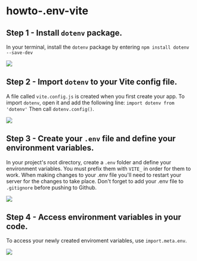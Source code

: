 # howto-.env-vite

## Step 1 - Install ```dotenv``` package.

In your terminal, install the ```dotenv``` package by entering ```npm install dotenv --save-dev```

<img src='https://github.com/vinceoct/howto-.env-vite/blob/main/assets/install.png'>

## Step 2 - Import ```dotenv``` to your Vite config file.

A file called ```vite.config.js``` is created when you first create your app. To import ```dotenv```, open it and add the following line:
```import dotenv from 'dotenv'```
Then call ```dotenv.config()```.

<img src='https://github.com/vinceoct/howto-.env-vite/blob/main/assets/viteconfigjs.png'>

## Step 3 - Create your ```.env``` file and define your environment variables. 

In your project's root directory, create a ```.env``` folder and define your environment variables. You must prefix them with ```VITE_``` in order for them to work. When making changes to your .env file you'll need to restart your server for the changes to take place. Don't forget to add your .env file to ```.gitignore``` before pushing to Github.    

<img src='https://github.com/vinceoct/howto-.env-vite/blob/main/assets/dotenvvariable.png'>

## Step 4 - Access environment variables in your code. 

To access your newly created enviroment variables, use ```import.meta.env```.

<img src='https://github.com/vinceoct/howto-.env-vite/blob/main/assets/importmeta.png'>


